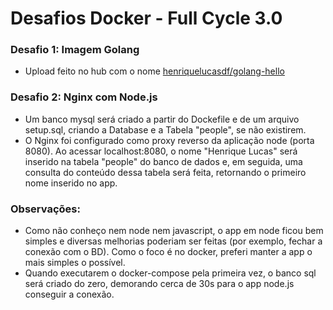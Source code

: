 # Desafios Docker - Full Cycle 3.0

### Desafio 1: Imagem Golang
- Upload feito no hub com o nome [henriquelucasdf/golang-hello](https://hub.docker.com/repository/docker/henriquelucasdf/golang-hello)

### Desafio 2: Nginx com Node.js
- Um banco mysql será criado a partir do Dockefile e de um arquivo setup.sql, criando a Database e a Tabela "people", se não existirem.  
- O Nginx foi configurado como proxy reverso da aplicação node (porta 8080). Ao acessar localhost:8080, o nome "Henrique Lucas" será inserido na tabela "people" do banco de dados e, em seguida, uma consulta do conteúdo dessa tabela será feita, retornando o primeiro nome inserido no app.

### Observações:
- Como não conheço nem node nem javascript, o app em node ficou bem simples e diversas melhorias poderiam ser feitas (por exemplo, fechar a conexão com o BD). Como o foco é no docker, preferi manter a app o mais simples o possível.
- Quando executarem o docker-compose pela primeira vez, o banco sql será criado do zero, demorando cerca de 30s para o app node.js conseguir a conexão. 